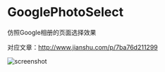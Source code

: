 # GooglePhotoSelect
仿照Google相册的页面选择效果

对应文章：http://www.jianshu.com/p/7ba76d211299

![screenshot](https://github.com/weidongjian/GooglePhotoSelect/raw/master/app/art/MyVideoGif.gif)
